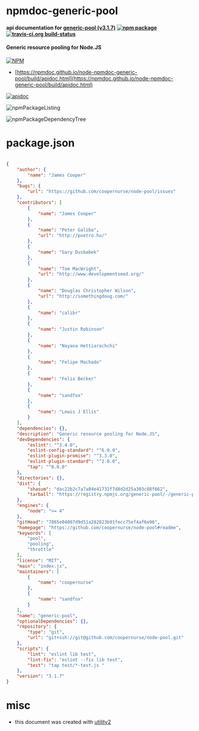 # npmdoc-generic-pool

#### api documentation for  [generic-pool (v3.1.7)](https://github.com/coopernurse/node-pool#readme)  [![npm package](https://img.shields.io/npm/v/npmdoc-generic-pool.svg?style=flat-square)](https://www.npmjs.org/package/npmdoc-generic-pool) [![travis-ci.org build-status](https://api.travis-ci.org/npmdoc/node-npmdoc-generic-pool.svg)](https://travis-ci.org/npmdoc/node-npmdoc-generic-pool)

#### Generic resource pooling for Node.JS

[![NPM](https://nodei.co/npm/generic-pool.png?downloads=true&downloadRank=true&stars=true)](https://www.npmjs.com/package/generic-pool)

- [https://npmdoc.github.io/node-npmdoc-generic-pool/build/apidoc.html](https://npmdoc.github.io/node-npmdoc-generic-pool/build/apidoc.html)

[![apidoc](https://npmdoc.github.io/node-npmdoc-generic-pool/build/screenCapture.buildCi.browser.%252Ftmp%252Fbuild%252Fapidoc.html.png)](https://npmdoc.github.io/node-npmdoc-generic-pool/build/apidoc.html)

![npmPackageListing](https://npmdoc.github.io/node-npmdoc-generic-pool/build/screenCapture.npmPackageListing.svg)

![npmPackageDependencyTree](https://npmdoc.github.io/node-npmdoc-generic-pool/build/screenCapture.npmPackageDependencyTree.svg)



# package.json

```json

{
    "author": {
        "name": "James Cooper"
    },
    "bugs": {
        "url": "https://github.com/coopernurse/node-pool/issues"
    },
    "contributors": [
        {
            "name": "James Cooper"
        },
        {
            "name": "Peter Galiba",
            "url": "http://poetro.hu/"
        },
        {
            "name": "Gary Dusbabek"
        },
        {
            "name": "Tom MacWright",
            "url": "http://www.developmentseed.org/"
        },
        {
            "name": "Douglas Christopher Wilson",
            "url": "http://somethingdoug.com/"
        },
        {
            "name": "calibr"
        },
        {
            "name": "Justin Robinson"
        },
        {
            "name": "Nayana Hettiarachchi"
        },
        {
            "name": "Felipe Machado"
        },
        {
            "name": "Felix Becker"
        },
        {
            "name": "sandfox"
        },
        {
            "name": "Lewis J Ellis"
        }
    ],
    "dependencies": {},
    "description": "Generic resource pooling for Node.JS",
    "devDependencies": {
        "eslint": "^3.4.0",
        "eslint-config-standard": "^6.0.0",
        "eslint-plugin-promise": "^3.3.0",
        "eslint-plugin-standard": "^2.0.0",
        "tap": "^8.0.0"
    },
    "directories": {},
    "dist": {
        "shasum": "dac22b2c7a7a04e41732f7d8d2d25a303c88f662",
        "tarball": "https://registry.npmjs.org/generic-pool/-/generic-pool-3.1.7.tgz"
    },
    "engines": {
        "node": ">= 4"
    },
    "gitHead": "7865e04007d9d51a282823b91fecc75ef4af6e96",
    "homepage": "https://github.com/coopernurse/node-pool#readme",
    "keywords": [
        "pool",
        "pooling",
        "throttle"
    ],
    "license": "MIT",
    "main": "index.js",
    "maintainers": [
        {
            "name": "coopernurse"
        },
        {
            "name": "sandfox"
        }
    ],
    "name": "generic-pool",
    "optionalDependencies": {},
    "repository": {
        "type": "git",
        "url": "git+ssh://git@github.com/coopernurse/node-pool.git"
    },
    "scripts": {
        "lint": "eslint lib test",
        "lint-fix": "eslint --fix lib test",
        "test": "tap test/*-test.js "
    },
    "version": "3.1.7"
}
```



# misc
- this document was created with [utility2](https://github.com/kaizhu256/node-utility2)
